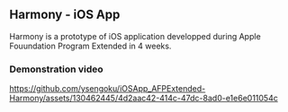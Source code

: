 ## Harmony - iOS App
Harmony is a prototype of iOS application developped during Apple Fouundation Program Extended in 4 weeks.  
  
### Demonstration video
https://github.com/ysengoku/iOSApp_AFPExtended-Harmony/assets/130462445/4d2aac42-414c-47dc-8ad0-e1e6e011054c

